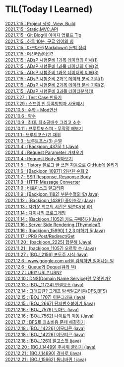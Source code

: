 # TIL(Today I Learned)
[2021.7.15 : Project 생성,  View, Build](https://cnu-jinseop.tistory.com/19) <br>
[2021.7.15 : Static,MVC,API](https://cnu-jinseop.tistory.com/20) <br>
[2021.7.15 : Git Blog에 이미지 업로드 Tip](https://cnu-jinseop.tistory.com/21) <br>
[2021.7.15 : 하루 10분, 구글 영어의 힘](https://cnu-jinseop.tistory.com/22) <br>
[2021.7.15 : 마크다운(Markdown) 문법 정리](https://cnu-jinseop.tistory.com/23) <br>
[2021.7.15 : 머신러닝이란?](https://cnu-jinseop.tistory.com/27) <br>
[2021.7.15 : ADsP 시험준비 1과목 데이터의 이해(1)](https://cnu-jinseop.tistory.com/28) <br>
[2021.7.15 : ADsP 시험준비 1과목 데이터의 이해(2)](https://cnu-jinseop.tistory.com/29) <br>
[2021.7.15 : ADsP 시험준비 1과목 데이터의 이해(3)](https://cnu-jinseop.tistory.com/30) <br>
[2021.7.15 : ADsP 시험준비 2과목 데이터 분석 기획(1)](https://cnu-jinseop.tistory.com/31) <br>
[2021.7.15 : ADsP 시험준비 2과목 데이터 분석 기획(2)](https://cnu-jinseop.tistory.com/32) <br>
[2021.7.15 : ADsP 시험준비 3과목 데이터분석(1)](https://cnu-jinseop.tistory.com/34) <br>
[2021.7.27 : Test Case 만들기](https://cnu-jinseop.tistory.com/35) <br>
[2021.7.29 : 스프링 빈 등록방법과 사용예시](https://cnu-jinseop.tistory.com/36) <br>
[2021.10.5 : 수학 - Mod연산](https://cnu-jinseop.tistory.com/37) <br>
[2021.10.6 : 약수](https://cnu-jinseop.tistory.com/38) <br>
[2021.10.9 : 최대, 최소공배수 그리고 소수](https://cnu-jinseop.tistory.com/39) <br>
[2021.10.11 : 브루트포스(1) - 무작정 해보기](https://cnu-jinseop.tistory.com/40) <br>
[2021.11.1 : 브루트포스(2) 재귀](https://cnu-jinseop.tistory.com/41) <br>
[2021.11.3 : 브루트포스(3) 순열](https://cnu-jinseop.tistory.com/42) <br>
[2021.11.4 : [Backjoon_4375] 1 (Java)](https://cnu-jinseop.tistory.com/43) <br>
[2021.11.4 : Request Parameter 가져오기](https://cnu-jinseop.tistory.com/44) <br>
[2021.11.4 : Request Body 받아오기](https://cnu-jinseop.tistory.com/45) <br>
[2021.11.5 : Tistory 블로그 글 쓰면 자동으로 GitHub에 올리기](https://cnu-jinseop.tistory.com/48) <br>
[2021.11.6 : [Backjoon_10971] 외판원 순회 2](https://cnu-jinseop.tistory.com/53) <br>
[2021.11.7 : SSR Response, Response Body](https://cnu-jinseop.tistory.com/54) <br>
[2021.11.8 : HTTP Message Converter](https://cnu-jinseop.tistory.com/55) <br>
[2021.11.9 : 비트마스크 알고리즘](https://cnu-jinseop.tistory.com/56) <br>
[2021.11.9 : [Backjoon_1182] 부분수열의 합(Java)](https://cnu-jinseop.tistory.com/57) <br>
[2021.11.12 : [Backjoon_14391] 종이조각 (Java)](https://cnu-jinseop.tistory.com/58) <br>
[2021.11.13 : 차가운 학교의 시간은 멈춘다(상,하)](https://cnu-jinseop.tistory.com/61) <br>
[2021.11.14 : 다이나믹 프로그래밍](https://cnu-jinseop.tistory.com/62) <br>
[2021.11.14 : [Backjoon_11052] 카드 구매하기(Java)](https://cnu-jinseop.tistory.com/63) <br>
[2021.11.16 : Server Side Rendering (Thymeleaf)](https://cnu-jinseop.tistory.com/64) <br>
[2021.11.16 : [backjoon_15990] 1,2,3 더하기 5(Java)](https://cnu-jinseop.tistory.com/65) <br>
[2021.11.17 : PRG Post/Redirect/Get](https://cnu-jinseop.tistory.com/66) <br>
[2021.11.20 : [backjoon_2225] 합분해 (Java)](https://cnu-jinseop.tistory.com/67) <br>
[2021.11.21 : [backjoon_11057] 오르막 수 (Java)](https://cnu-jinseop.tistory.com/68) <br>
[2021.11.27 : [BOJ_2156] 포도주 시식 (java)](https://cnu-jinseop.tistory.com/69) <br>
[2021.12.6 : www.google.com url을 검색하면 일어나는 일](https://cnu-jinseop.tistory.com/70) <br>
[2021.12.6 : Queue와 Deque(큐와 덱)](https://cnu-jinseop.tistory.com/71) <br>
[2021.12.7 : URI? URL? URN?](https://cnu-jinseop.tistory.com/72) <br>
[2021.12.10 : DNS(Domain Name Service)란 무엇인가?](https://cnu-jinseop.tistory.com/77) <br>
[2021.12.13 : [BOJ_11724] 연결요소 (java)](https://cnu-jinseop.tistory.com/78) <br>
[2021.12.14 : 그래프란? 그래프 탐색알고리즘(DFS,BFS)](https://cnu-jinseop.tistory.com/79) <br>
[2021.12.15 : [BOJ_1707] 이분그래프 (java)](https://cnu-jinseop.tistory.com/80) <br>
[2021.12.15 : [BOJ_2667] 단지번호붙이기 (java)](https://cnu-jinseop.tistory.com/81) <br>
[2021.12.16 : [BOJ_7576] 토마토 (java)](https://cnu-jinseop.tistory.com/82) <br>
[2021.12.16 : [BOJ_7562] 나이트의 이동 (Java)](https://cnu-jinseop.tistory.com/83) <br>
[2021.12.17 : BFS로 최소비용 문제 해결하기](https://cnu-jinseop.tistory.com/84) <br>
[2021.12.18 : [BOJ_14226] 이모티콘 (java)](https://cnu-jinseop.tistory.com/85) <br>
[2021.12.18 : [BOJ_14226] 이모티콘 (java)](https://cnu-jinseop.tistory.com/86) <br>
[2021.12.18 : [BOJ_1261] 알고스팟 (java)](https://cnu-jinseop.tistory.com/87) <br>
[2021.12.20 : [BOJ_14499] 주사위 굴리기 (java)](https://cnu-jinseop.tistory.com/88) <br>
[2021.12.21 : [BOJ_14890] 경사로 (java)](https://cnu-jinseop.tistory.com/89) <br>
[2021.12.21 : [BOJ_15662] 톱니바퀴 ( java)](https://cnu-jinseop.tistory.com/90) <br>
